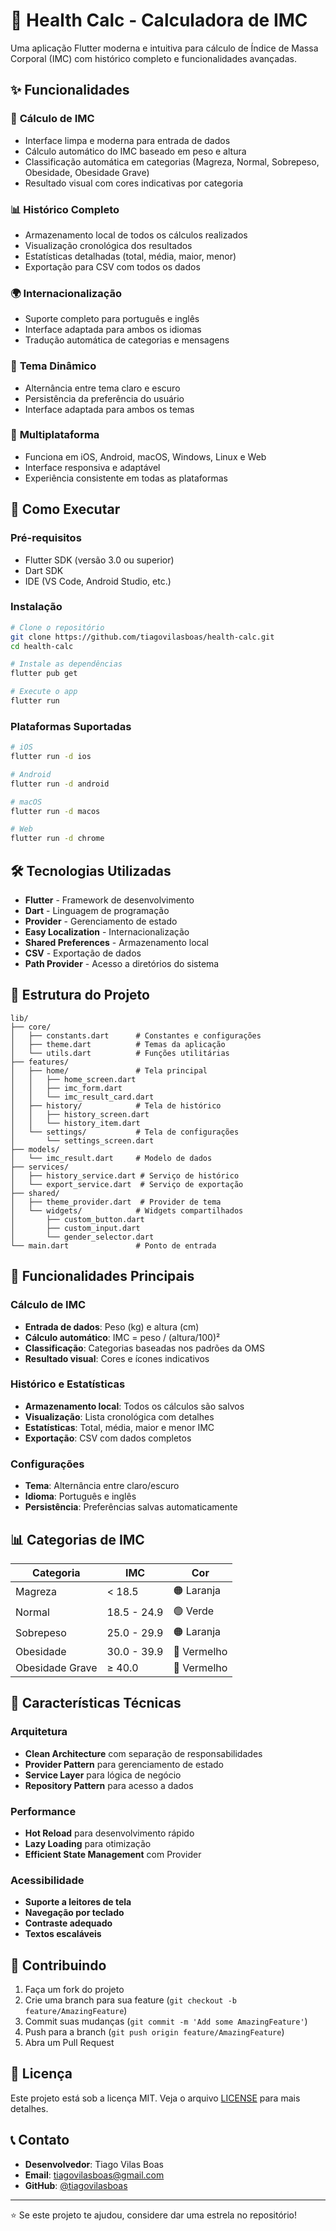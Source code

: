 # 🏥 Health Calc - Calculadora de IMC

Uma aplicação Flutter moderna e intuitiva para cálculo de Índice de Massa Corporal (IMC) com histórico completo e funcionalidades avançadas.

## ✨ Funcionalidades

### 🧮 **Cálculo de IMC**
- Interface limpa e moderna para entrada de dados
- Cálculo automático do IMC baseado em peso e altura
- Classificação automática em categorias (Magreza, Normal, Sobrepeso, Obesidade, Obesidade Grave)
- Resultado visual com cores indicativas por categoria

### 📊 **Histórico Completo**
- Armazenamento local de todos os cálculos realizados
- Visualização cronológica dos resultados
- Estatísticas detalhadas (total, média, maior, menor)
- Exportação para CSV com todos os dados

### 🌍 **Internacionalização**
- Suporte completo para português e inglês
- Interface adaptada para ambos os idiomas
- Tradução automática de categorias e mensagens

### 🎨 **Tema Dinâmico**
- Alternância entre tema claro e escuro
- Persistência da preferência do usuário
- Interface adaptada para ambos os temas

### 📱 **Multiplataforma**
- Funciona em iOS, Android, macOS, Windows, Linux e Web
- Interface responsiva e adaptável
- Experiência consistente em todas as plataformas

## 🚀 Como Executar

### Pré-requisitos
- Flutter SDK (versão 3.0 ou superior)
- Dart SDK
- IDE (VS Code, Android Studio, etc.)

### Instalação
```bash
# Clone o repositório
git clone https://github.com/tiagovilasboas/health-calc.git
cd health-calc

# Instale as dependências
flutter pub get

# Execute o app
flutter run
```

### Plataformas Suportadas
```bash
# iOS
flutter run -d ios

# Android
flutter run -d android

# macOS
flutter run -d macos

# Web
flutter run -d chrome
```

## 🛠️ Tecnologias Utilizadas

- **Flutter** - Framework de desenvolvimento
- **Dart** - Linguagem de programação
- **Provider** - Gerenciamento de estado
- **Easy Localization** - Internacionalização
- **Shared Preferences** - Armazenamento local
- **CSV** - Exportação de dados
- **Path Provider** - Acesso a diretórios do sistema

## 📁 Estrutura do Projeto

```
lib/
├── core/
│   ├── constants.dart      # Constantes e configurações
│   ├── theme.dart          # Temas da aplicação
│   └── utils.dart          # Funções utilitárias
├── features/
│   ├── home/               # Tela principal
│   │   ├── home_screen.dart
│   │   ├── imc_form.dart
│   │   └── imc_result_card.dart
│   ├── history/            # Tela de histórico
│   │   ├── history_screen.dart
│   │   └── history_item.dart
│   └── settings/           # Tela de configurações
│       └── settings_screen.dart
├── models/
│   └── imc_result.dart     # Modelo de dados
├── services/
│   ├── history_service.dart # Serviço de histórico
│   └── export_service.dart  # Serviço de exportação
├── shared/
│   ├── theme_provider.dart  # Provider de tema
│   └── widgets/            # Widgets compartilhados
│       ├── custom_button.dart
│       ├── custom_input.dart
│       └── gender_selector.dart
└── main.dart               # Ponto de entrada
```

## 🎯 Funcionalidades Principais

### Cálculo de IMC
- **Entrada de dados**: Peso (kg) e altura (cm)
- **Cálculo automático**: IMC = peso / (altura/100)²
- **Classificação**: Categorias baseadas nos padrões da OMS
- **Resultado visual**: Cores e ícones indicativos

### Histórico e Estatísticas
- **Armazenamento local**: Todos os cálculos são salvos
- **Visualização**: Lista cronológica com detalhes
- **Estatísticas**: Total, média, maior e menor IMC
- **Exportação**: CSV com dados completos

### Configurações
- **Tema**: Alternância entre claro/escuro
- **Idioma**: Português e inglês
- **Persistência**: Preferências salvas automaticamente

## 📊 Categorias de IMC

| Categoria | IMC | Cor |
|-----------|-----|------|
| Magreza | < 18.5 | 🟠 Laranja |
| Normal | 18.5 - 24.9 | 🟢 Verde |
| Sobrepeso | 25.0 - 29.9 | 🟠 Laranja |
| Obesidade | 30.0 - 39.9 | 🔴 Vermelho |
| Obesidade Grave | ≥ 40.0 | 🔴 Vermelho |

## 🌟 Características Técnicas

### Arquitetura
- **Clean Architecture** com separação de responsabilidades
- **Provider Pattern** para gerenciamento de estado
- **Service Layer** para lógica de negócio
- **Repository Pattern** para acesso a dados

### Performance
- **Hot Reload** para desenvolvimento rápido
- **Lazy Loading** para otimização
- **Efficient State Management** com Provider

### Acessibilidade
- **Suporte a leitores de tela**
- **Navegação por teclado**
- **Contraste adequado**
- **Textos escaláveis**

## 🤝 Contribuindo

1. Faça um fork do projeto
2. Crie uma branch para sua feature (`git checkout -b feature/AmazingFeature`)
3. Commit suas mudanças (`git commit -m 'Add some AmazingFeature'`)
4. Push para a branch (`git push origin feature/AmazingFeature`)
5. Abra um Pull Request

## 📝 Licença

Este projeto está sob a licença MIT. Veja o arquivo [LICENSE](LICENSE) para mais detalhes.

## 📞 Contato

- **Desenvolvedor**: Tiago Vilas Boas
- **Email**: tiagovilasboas@gmail.com
- **GitHub**: [@tiagovilasboas](https://github.com/tiagovilasboas)

---

⭐ Se este projeto te ajudou, considere dar uma estrela no repositório!
